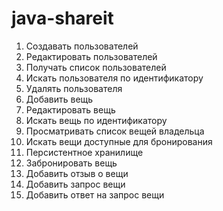 # java-shareit
1. Создавать пользователей
2. Редактировать пользователей
3. Получать список пользователей
4. Искать пользователя по идентификатору
5. Удалять пользователя
6. Добавить вещь
7. Редактировать вещь
8. Искать вещь по идентификатору
9. Просматривать список вещей владельца
10. Искать вещи доступные для бронирования
11. Персистентное хранилище
12. Забронировать вещь
13. Добавить отзыв о вещи
14. Добавить запрос вещи
15. Добавить ответ на запрос вещи